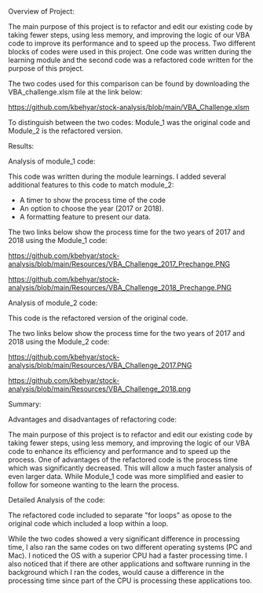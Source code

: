 Overview of Project:

The main purpose of this project is to refactor and edit our existing code by taking fewer steps, using less memory, and improving the logic of our VBA code to improve its performance and to speed up the process. 
Two different blocks of codes were used in this project. One code was written during the learning module and the second code was a refactored code written for the purpose of this project.

The two codes used for this comparison can be found by downloading the VBA_challenge.xlsm file at the link below:

https://github.com/kbehyar/stock-analysis/blob/main/VBA_Challenge.xlsm

To distinguish between the two codes: Module_1 was the original code and Module_2 is the refactored version.


Results:

Analysis of module_1 code:

This code was written during the module learnings. I added several additional features to this code to match module_2:
-	A timer to show the process time of the code
-	An option to choose the year (2017 or 2018).
-	A formatting feature to present our data.
       
The two links below show the process time for the two years of 2017 and 2018 using the Module_1 code:

https://github.com/kbehyar/stock-analysis/blob/main/Resources/VBA_Challenge_2017_Prechange.PNG

https://github.com/kbehyar/stock-analysis/blob/main/Resources/VBA_Challenge_2018_Prechange.PNG


Analysis of module_2 code:

This code is the refactored version of the original code. 

The two links below show the process time for the two years of 2017 and 2018 using the Module_2 code:

https://github.com/kbehyar/stock-analysis/blob/main/Resources/VBA_Challenge_2017.PNG

https://github.com/kbehyar/stock-analysis/blob/main/Resources/VBA_Challenge_2018.png

Summary:

Advantages and disadvantages of refactoring code:

The main purpose of this project is to refactor and edit our existing code by taking fewer steps, using less memory, and improving the logic of our VBA code to enhance its efficiency and performance and to speed up the process. One of advantages of the refactored code is the process time which was significantly decreased. This will allow a much faster analysis of even larger data. 
While Module_1 code was more simplified and easier to follow for someone wanting to the learn the process. 


Detailed Analysis of the code:

The refactored code included to separate "for loops" as opose to the original code which included a loop within a loop.

While the two codes showed a very significant difference in processing time, I also ran the same codes on two different operating systems (PC and Mac). I noticed the OS with a superior CPU had a faster processing time. I also noticed that if there are other applications and software running in the background which I ran the codes, would cause a difference in the processing time since part of the CPU is processing these applications too.
